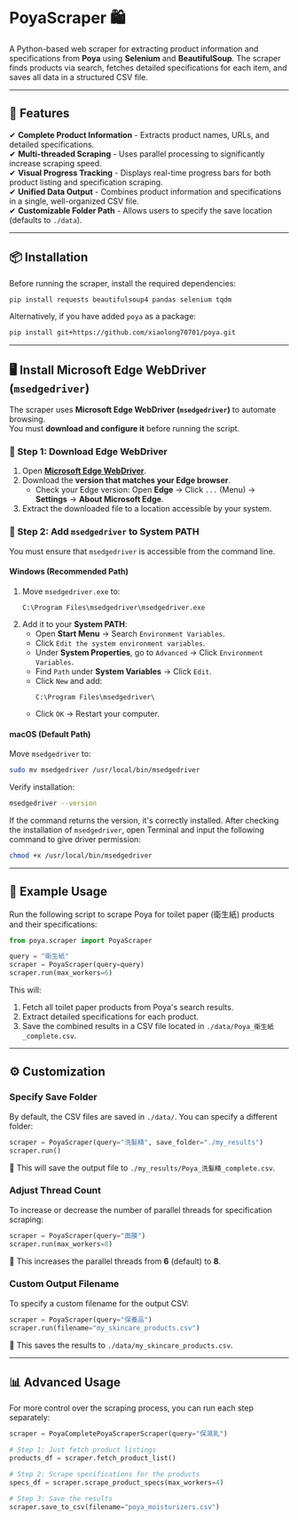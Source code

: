 # PoyaScraper 🛍️

A Python-based web scraper for extracting product information and specifications from **Poya** using **Selenium** and **BeautifulSoup**. The scraper finds products via search, fetches detailed specifications for each item, and saves all data in a structured CSV file.

---

## 📌 Features
✔ **Complete Product Information** - Extracts product names, URLs, and detailed specifications.  
✔ **Multi-threaded Scraping** - Uses parallel processing to significantly increase scraping speed.  
✔ **Visual Progress Tracking** - Displays real-time progress bars for both product listing and specification scraping.  
✔ **Unified Data Output** - Combines product information and specifications in a single, well-organized CSV file.  
✔ **Customizable Folder Path** - Allows users to specify the save location (defaults to `./data`).  

---

## 📦 **Installation**

Before running the scraper, install the required dependencies:

```bash
pip install requests beautifulsoup4 pandas selenium tqdm
```

Alternatively, if you have added `poya` as a package:

```bash
pip install git+https://github.com/xiaolong70701/poya.git
```

---

## 🖥 **Install Microsoft Edge WebDriver (`msedgedriver`)**
The scraper uses **Microsoft Edge WebDriver (`msedgedriver`)** to automate browsing.  
You must **download and configure it** before running the script.

### **📌 Step 1: Download Edge WebDriver**
1. Open **[Microsoft Edge WebDriver](https://developer.microsoft.com/en-us/microsoft-edge/tools/webdriver/)**.
2. Download the **version that matches your Edge browser**.
   - Check your Edge version: Open **Edge** → Click `...` (Menu) → **Settings** → **About Microsoft Edge**.
3. Extract the downloaded file to a location accessible by your system.

### **📌 Step 2: Add `msedgedriver` to System PATH**
You must ensure that `msedgedriver` is accessible from the command line.

#### **Windows (Recommended Path)**
1. Move `msedgedriver.exe` to:
   ```
   C:\Program Files\msedgedriver\msedgedriver.exe
   ```
2. Add it to your **System PATH**:
   - Open **Start Menu** → Search `Environment Variables`.
   - Click `Edit the system environment variables`.
   - Under **System Properties**, go to `Advanced` → Click `Environment Variables`.
   - Find `Path` under **System Variables** → Click `Edit`.
   - Click `New` and add:  
     ```
     C:\Program Files\msedgedriver\
     ```
   - Click `OK` → Restart your computer.

#### **macOS (Default Path)**
Move `msedgedriver` to:
```bash
sudo mv msedgedriver /usr/local/bin/msedgedriver
```
Verify installation:
```bash
msedgedriver --version
```

If the command returns the version, it's correctly installed. After checking the installation of `msedgedriver`, open Terminal and input the following command to give driver permission:

```bash
chmod +x /usr/local/bin/msedgedriver
```

---

## 🚀 **Example Usage**

Run the following script to scrape Poya for toilet paper (衛生紙) products and their specifications:

```python
from poya.scraper import PoyaScraper

query = "衛生紙"
scraper = PoyaScraper(query=query)
scraper.run(max_workers=6)
```

This will:

1. Fetch all toilet paper products from Poya's search results.
2. Extract detailed specifications for each product.
3. Save the combined results in a CSV file located in `./data/Poya_衛生紙_complete.csv`.

---

## ⚙ **Customization**

### **Specify Save Folder**
By default, the CSV files are saved in `./data/`. You can specify a different folder:

```python
scraper = PoyaScraper(query="洗髮精", save_folder="./my_results")
scraper.run()
```
📌 This will save the output file to `./my_results/Poya_洗髮精_complete.csv`.

### **Adjust Thread Count**
To increase or decrease the number of parallel threads for specification scraping:

```python
scraper = PoyaScraper(query="面膜")
scraper.run(max_workers=8)
```
📌 This increases the parallel threads from **6** (default) to **8**.

### **Custom Output Filename**
To specify a custom filename for the output CSV:

```python
scraper = PoyaScraper(query="保養品")
scraper.run(filename="my_skincare_products.csv")
```
📌 This saves the results to `./data/my_skincare_products.csv`.

---

## 📊 **Advanced Usage**

For more control over the scraping process, you can run each step separately:

```python
scraper = PoyaCompletePoyaScraperScraper(query="保濕乳")

# Step 1: Just fetch product listings
products_df = scraper.fetch_product_list()

# Step 2: Scrape specifications for the products
specs_df = scraper.scrape_product_specs(max_workers=4)

# Step 3: Save the results
scraper.save_to_csv(filename="poya_moisturizers.csv")
```
